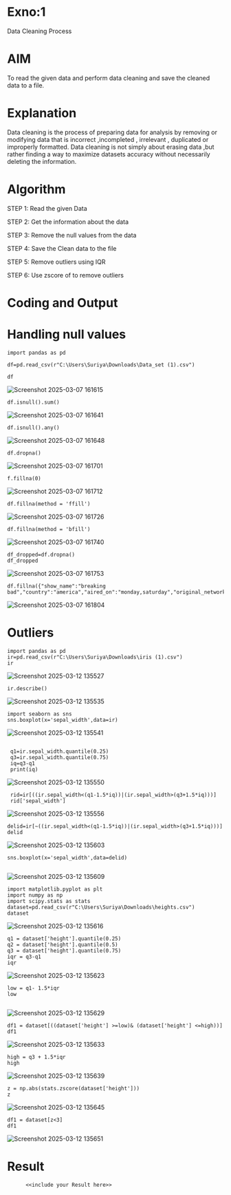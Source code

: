 # Exno:1
Data Cleaning Process

# AIM
To read the given data and perform data cleaning and save the cleaned data to a file.

# Explanation
Data cleaning is the process of preparing data for analysis by removing or modifying data that is incorrect ,incompleted , irrelevant , duplicated or improperly formatted. Data cleaning is not simply about erasing data ,but rather finding a way to maximize datasets accuracy without necessarily deleting the information.

# Algorithm
STEP 1: Read the given Data

STEP 2: Get the information about the data

STEP 3: Remove the null values from the data

STEP 4: Save the Clean data to the file

STEP 5: Remove outliers using IQR

STEP 6: Use zscore of to remove outliers

# Coding and Output
# Handling null values
```
import pandas as pd

df=pd.read_csv(r"C:\Users\Suriya\Downloads\Data_set (1).csv")

df
```
![Screenshot 2025-03-07 161615](https://github.com/user-attachments/assets/9fad49da-8d90-4acc-b34a-45f76896e269)


```
df.isnull().sum()
```

![Screenshot 2025-03-07 161641](https://github.com/user-attachments/assets/1d9eddb9-ef17-43ea-b30e-0f2c18320d63)

```
df.isnull().any()
```
![Screenshot 2025-03-07 161648](https://github.com/user-attachments/assets/8f68870d-5c6d-41f0-b34c-9c111477ce7c)


```
df.dropna()
```
![Screenshot 2025-03-07 161701](https://github.com/user-attachments/assets/87353643-c8ae-4806-8f98-c55bd561fa09)


```
f.fillna(0)
```

![Screenshot 2025-03-07 161712](https://github.com/user-attachments/assets/92ce54c8-0447-441b-871d-7cf16ac40b6c)


```
df.fillna(method = 'ffill')
```

![Screenshot 2025-03-07 161726](https://github.com/user-attachments/assets/77e45662-6e44-4a44-b78e-866aa37f8331)


```
df.fillna(method = 'bfill')
```

![Screenshot 2025-03-07 161740](https://github.com/user-attachments/assets/39b735d5-3143-4b5f-9528-b0299d13119e)


```
df_dropped=df.dropna()
df_dropped
```
![Screenshot 2025-03-07 161753](https://github.com/user-attachments/assets/f645139f-c740-407d-add3-f8cee42624d6)


```
df.fillna({"show_name":"breaking bad","country":"america","aired_on":"monday,saturday","original_network":"KBS2","rating":9.6,"current_overall_rank":880.0,"lifetime_popularity_rank":1,"watchers":126795.0})
```

![Screenshot 2025-03-07 161804](https://github.com/user-attachments/assets/c8c082bb-7394-48de-b370-b190804e8014)



# Outliers

```
import pandas as pd
ir=pd.read_csv(r"C:\Users\Suriya\Downloads\iris (1).csv")
ir
```
![Screenshot 2025-03-12 135527](https://github.com/user-attachments/assets/2c9a3093-22d9-4675-9e04-5199303e3d77)


```
ir.describe()
```

![Screenshot 2025-03-12 135535](https://github.com/user-attachments/assets/b7bf04db-d7c2-450d-b23e-55372aa30df9)


```
import seaborn as sns
sns.boxplot(x='sepal_width',data=ir)
```
![Screenshot 2025-03-12 135541](https://github.com/user-attachments/assets/6b44e9f0-bc43-425e-9979-d91cd5d7db1d)



```

 q1=ir.sepal_width.quantile(0.25)
 q3=ir.sepal_width.quantile(0.75)
 iq=q3-q1
 print(iq)
```

![Screenshot 2025-03-12 135550](https://github.com/user-attachments/assets/4988ddea-d01d-4489-973d-547f7410d052)


```
 rid=ir[((ir.sepal_width<(q1-1.5*iq))|(ir.sepal_width>(q3+1.5*iq)))]
 rid['sepal_width']
```
![Screenshot 2025-03-12 135556](https://github.com/user-attachments/assets/bd064582-6021-4024-8b30-27ea4deca1a4)


```
delid=ir[~((ir.sepal_width<(q1-1.5*iq))|(ir.sepal_width>(q3+1.5*iq)))]
delid
```

![Screenshot 2025-03-12 135603](https://github.com/user-attachments/assets/bdab787b-a2d7-40ea-8d5b-e056f3273ebd)


```
sns.boxplot(x='sepal_width',data=delid)


```
![Screenshot 2025-03-12 135609](https://github.com/user-attachments/assets/6d9491cd-1309-4b11-a1bf-299878b8df1f)



```
import matplotlib.pyplot as plt
import numpy as np
import scipy.stats as stats
dataset=pd.read_csv(r"C:\Users\Suriya\Downloads\heights.csv")
dataset

```

![Screenshot 2025-03-12 135616](https://github.com/user-attachments/assets/4dd4c98f-b33b-46e4-83e4-2d5368aeddc6)

```
q1 = dataset['height'].quantile(0.25)
q2 = dataset['height'].quantile(0.5)
q3 = dataset['height'].quantile(0.75)
iqr = q3-q1
iqr

```
![Screenshot 2025-03-12 135623](https://github.com/user-attachments/assets/da2b43da-3102-4638-9333-84d4ec86f068)



```
low = q1- 1.5*iqr
low


```

![Screenshot 2025-03-12 135629](https://github.com/user-attachments/assets/aee6bcf3-e614-4830-bfda-96b81d944294)

```
df1 = dataset[((dataset['height'] >=low)& (dataset['height'] <=high))]
df1
```
![Screenshot 2025-03-12 135633](https://github.com/user-attachments/assets/5d5da814-64ac-4aac-a60a-7ac7f847e634)


```
high = q3 + 1.5*iqr
high

```

![Screenshot 2025-03-12 135639](https://github.com/user-attachments/assets/47c3da53-4545-4b85-98ea-64a61c963d78)


```
z = np.abs(stats.zscore(dataset['height']))
z

```


![Screenshot 2025-03-12 135645](https://github.com/user-attachments/assets/3109d922-3c9a-4ac6-8295-71b3bb02a0e0)


```
df1 = dataset[z<3]
df1
```

![Screenshot 2025-03-12 135651](https://github.com/user-attachments/assets/10950a74-04a2-421d-9e89-9302e1c8d0ec)




# Result
          <<include your Result here>>
